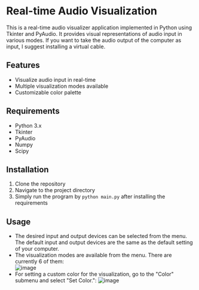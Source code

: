 # Real-time Audio Visualization

This is a real-time audio visualizer application implemented in Python using Tkinter and PyAudio. It provides visual representations of audio input in various modes. If you want to take the audio output of the computer as input, I suggest installing a virtual cable.

## Features

- Visualize audio input in real-time
- Multiple visualization modes available
- Customizable color palette

## Requirements

- Python 3.x
- Tkinter
- PyAudio
- Numpy
- Scipy

## Installation
1. Clone the repository
2. Navigate to the project directory
3. Simply run the program by ```python main.py``` after installing the requirements

## Usage

- The desired input and output devices can be selected from the menu. The default input and output devices are the same as the default setting of your computer.
- The visualization modes are available from the menu. There are currently 6 of them:                           
![image](https://github.com/Ares16x16/Real-time-Audio-Visualization/assets/53862923/c27b9ace-e8f0-4e12-a535-72c7f22cbce8)
- For setting a custom color for the visualization, go to the "Color" submenu and select "Set Color.":
![image](https://github.com/Ares16x16/Real-time-Audio-Visualization/assets/53862923/8efd812f-ee53-4978-b31f-db6daf07f8df)

